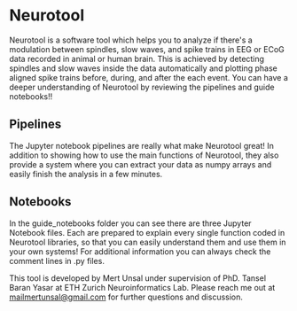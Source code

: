 # Neurotool
Neurotool is a software tool which helps you to analyze if there's a modulation between spindles, slow waves, and spike trains in EEG or ECoG data recorded in animal or human brain. This is achieved by detecting spindles and slow waves inside the data automatically and plotting phase aligned spike trains before, during, and after the each event. You can have a deeper understanding of Neurotool by reviewing the pipelines and guide notebooks!!

## Pipelines

The Jupyter notebook pipelines are really what make Neurotool great! In addition to showing how to use the main functions of Neurotool, they also provide a system where you can extract your data as numpy arrays and easily finish the analysis in a few minutes. 

## Notebooks

In the guide_notebooks folder you can see there are three Jupyter Notebook files. Each are prepared to explain every single function coded in Neurotool libraries, so that you can easily understand them and use them in your own systems! For additional information you can always check the comment lines in .py files.

This tool is developed by Mert Unsal under supervision of PhD. Tansel Baran Yasar at ETH Zurich Neuroinformatics Lab. Please reach me out at mailmertunsal@gmail.com for further questions and discussion.


